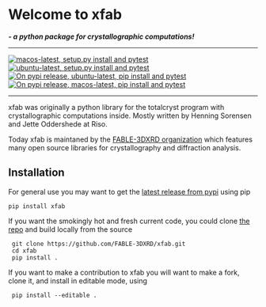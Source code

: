 Welcome to xfab 
==================
 ***- a python package for crystallographic computations!***
________________________________________________________

[![macos-latest, setup.py install and pytest](https://github.com/FABLE-3DXRD/xfab/actions/workflows/install-and-test-macos-py39.yml/badge.svg)](https://github.com/FABLE-3DXRD/xfab/actions/workflows/install-and-test-macos-py39.yml)
[![ubuntu-latest, setup.py install and pytest](https://github.com/FABLE-3DXRD/xfab/actions/workflows/install-and-test-ubuntu-py39.yml/badge.svg)](https://github.com/FABLE-3DXRD/xfab/actions/workflows/install-and-test-ubuntu-py39.yml)
[![On pypi release, ubuntu-latest, pip install and pytest](https://github.com/FABLE-3DXRD/xfab/actions/workflows/verify-pypi-release-ubuntu-py39.yml/badge.svg)](https://github.com/FABLE-3DXRD/xfab/actions/workflows/verify-pypi-release-ubuntu-py39.yml)
[![On pypi release, macos-latest, pip install and pytest](https://github.com/FABLE-3DXRD/xfab/actions/workflows/verify-pypi-release-macos-py39.yml/badge.svg)](https://github.com/FABLE-3DXRD/xfab/actions/workflows/verify-pypi-release-macos-py39.yml)
________________________________________________________

xfab was originally a python library for the totalcryst program with crystallographic computations inside. Mostly written by Henning Sorensen and Jette Oddershede at Riso.

Today xfab is maintaned by the [FABLE-3DXRD organization](https://github.com/FABLE-3DXRD) which features many open source libraries for crystallography and diffraction analysis.

Installation
----------------------------
For general use you may want to get the [latest release from pypi](https://pypi.org/project/xfab/) using pip
    
    pip install xfab
 
 If you want the smokingly hot and fresh current code, you could clone [the repo](https://github.com/FABLE-3DXRD/xfab) and build locally from the source
 
     git clone https://github.com/FABLE-3DXRD/xfab.git
     cd xfab
     pip install .

If you want to make a contribution to xfab you will want to make a fork, clone it, and install in editable mode, using

     pip install --editable .
